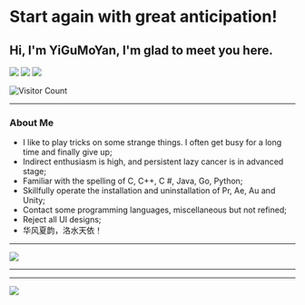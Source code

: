 # Start again with great anticipation!

## Hi, I'm YiGuMoYan, I'm glad to meet you here.

<p>
<a href="https://github.com/YiGuMoYan"><img src="https://img.shields.io/static/v1?label=YiGuMoYan&message=GitHub&color=black"/></a> <span />
<a href="http://www.yigumoyan.top"><img src="https://img.shields.io/static/v1?label=YiGuMoYan&message=Blog&color=blue"/></a> <span />
<a href="https://space.bilibili.com/442384066"><img src="https://img.shields.io/static/v1?label=YiGuMoYan&message=BiliBili&color=pink"/></a> <span />
</p>

![Visitor Count](https://profile-counter.glitch.me/all-smile/count.svg)

---

### About Me
* I like to play tricks on some strange things. I often get busy for a long time and finally give up;
* Indirect enthusiasm is high, and persistent lazy cancer is in advanced stage;
* Familiar with the spelling of C, C++, C #, Java, Go, Python;
* Skillfully operate the installation and uninstallation of Pr, Ae, Au and Unity;
* Contact some programming languages, miscellaneous but not refined;
* Reject all UI designs;
* 华风夏韵，洛水天依！

---

![](https://github-readme-stats.vercel.app/api/top-langs/?username=YiGuMoYan&theme=dark&layout=compact)

---



---

![](https://activity-graph.herokuapp.com/graph?username=YiGuMoYan&theme=github)
